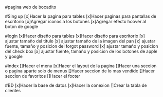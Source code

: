 #pagina web de bocadito

#Sing up
[x]Hacer la pagina para tables
[x]Hacer paginas para pantallas de escritorio
[x]Agregar iconos a los botones
[x]Agregar efecto hoover al boton de google

#login
[x]Hacer diseño para tables
[x]Hacer diseño para escritorio
[x] ajustar tamaño del titulo
[x] ajustar tamaño de la imagen del pan
[x] ajustar fuente, tamaño y posicion del forgot password
[x] ajustar tamaño y posicion del check box
[x] ajustar fuente, tamaño y posicion de los botones de apple y google

#index
[]Hacer el menu
[x]Hacer el layout de la pagina
[]Hacer una seccion o pagina aparte solo de menus
[]Hacer seccion de lo mas vendido
[]Hacer seccion de favoritos
[]Hacer el footer

#BD
[x]Hacer la base de datos
[x]Hacer la conexion
[]Crear la tabla de clientes
